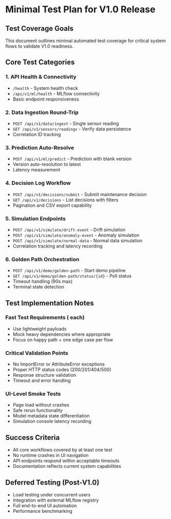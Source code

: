 # Minimal Test Plan for V1.0 Release

## Test Coverage Goals
This document outlines minimal automated test coverage for critical system flows to validate V1.0 readiness.

## Core Test Categories

### 1. API Health & Connectivity
- `/health` - System health check
- `/api/v1/ml/health` - MLflow connectivity  
- Basic endpoint responsiveness

### 2. Data Ingestion Round-Trip
- `POST /api/v1/data/ingest` - Single sensor reading
- `GET /api/v1/sensors/readings` - Verify data persistence
- Correlation ID tracking

### 3. Prediction Auto-Resolve
- `POST /api/v1/ml/predict` - Prediction with blank version
- Version auto-resolution to latest
- Latency measurement

### 4. Decision Log Workflow
- `POST /api/v1/decisions/submit` - Submit maintenance decision
- `GET /api/v1/decisions` - List decisions with filters
- Pagination and CSV export capability

### 5. Simulation Endpoints
- `POST /api/v1/simulate/drift-event` - Drift simulation
- `POST /api/v1/simulate/anomaly-event` - Anomaly simulation  
- `POST /api/v1/simulate/normal-data` - Normal data simulation
- Correlation tracking and latency recording

### 6. Golden Path Orchestration
- `POST /api/v1/demo/golden-path` - Start demo pipeline
- `GET /api/v1/demo/golden-path/status/{id}` - Poll status
- Timeout handling (90s max)
- Terminal state detection

## Test Implementation Notes

### Fast Test Requirements ( each)
- Use lightweight payloads
- Mock heavy dependencies where appropriate
- Focus on happy path + one edge case per flow

### Critical Validation Points
- No ImportError or AttributeError exceptions
- Proper HTTP status codes (200/201/404/500)
- Response structure validation
- Timeout and error handling

### UI-Level Smoke Tests
- Page load without crashes
- Safe rerun functionality
- Model metadata state differentiation
- Simulation console latency recording

## Success Criteria
- All core workflows covered by at least one test
- No runtime crashes in UI navigation
- API endpoints respond within acceptable timeouts
- Documentation reflects current system capabilities

## Deferred Testing (Post-V1.0)
- Load testing under concurrent users
- Integration with external MLflow registry
- Full end-to-end UI automation
- Performance benchmarking
